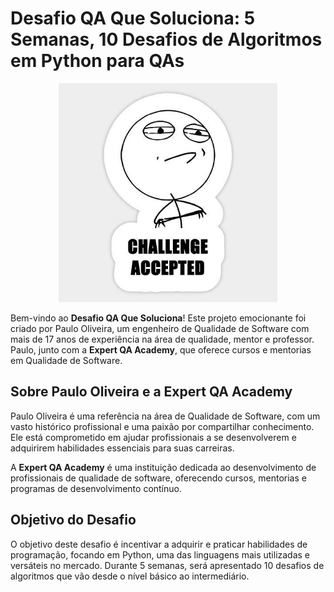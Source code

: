 # Desafio QA Que Soluciona: 5 Semanas, 10 Desafios de Algoritmos em Python para QAs

<p align="center">
  <img src='https://github.com/SueberDEV/desafio-qa-que-soluciona/blob/main/IMG/41fl78jphsL.jpg' width='350'>
  </p>

Bem-vindo ao **Desafio QA Que Soluciona**! Este projeto emocionante foi criado por Paulo Oliveira, um engenheiro de Qualidade de Software com mais de 17 anos de experiência na área de qualidade, mentor e professor. Paulo, junto com a **Expert QA Academy**, que oferece cursos e mentorias em Qualidade de Software.

## Sobre Paulo Oliveira e a Expert QA Academy

Paulo Oliveira é uma referência na área de Qualidade de Software, com um vasto histórico profissional e uma paixão por compartilhar conhecimento. Ele está comprometido em ajudar profissionais a se desenvolverem e adquirirem habilidades essenciais para suas carreiras.

A **Expert QA Academy** é uma instituição dedicada ao desenvolvimento de profissionais de qualidade de software, oferecendo cursos, mentorias e programas de desenvolvimento contínuo.

## Objetivo do Desafio

O objetivo deste desafio é incentivar a adquirir e praticar habilidades de programação, focando em Python, uma das linguagens mais utilizadas e versáteis no mercado. Durante 5 semanas, será apresentado 10 desafios de algoritmos que vão desde o nível básico ao intermediário.
